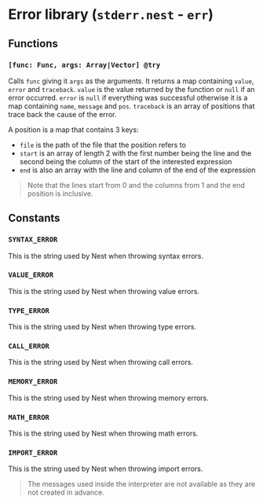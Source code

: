 # Error library (`stderr.nest` - `err`)

## Functions

### `[func: Func, args: Array|Vector] @try`

Calls `func` giving it `args` as the arguments.
It returns a map containing `value`, `error` and `traceback`.
`value` is the value returned by the function or `null` if an error occurred.
`error` is `null` if everything was successful otherwise it is a map containing
`name`, `message` and `pos`.
`traceback` is an array of positions that trace back the cause of the error.

A position is a map that contains 3 keys:

- `file` is the path of the file that the position refers to
- `start` is an array of length 2 with the first number being the line and the
  second being the column of the start of the interested expression
- `end` is also an array with the line and column of the end of the expression

> Note that the lines start from 0 and the columns from 1 and the end position
> is inclusive.

## Constants

### `SYNTAX_ERROR`

This is the string used by Nest when throwing syntax errors.

### `VALUE_ERROR`

This is the string used by Nest when throwing value errors.

### `TYPE_ERROR`

This is the string used by Nest when throwing type errors.

### `CALL_ERROR`

This is the string used by Nest when throwing call errors.

### `MEMORY_ERROR`

This is the string used by Nest when throwing memory errors.

### `MATH_ERROR`

This is the string used by Nest when throwing math errors.

### `IMPORT_ERROR`

This is the string used by Nest when throwing import errors.

> The messages used inside the interpreter are not available as they are not
> created in advance.
